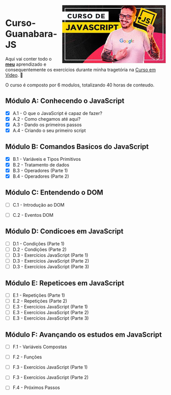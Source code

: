 <img src = "/Arquivos-Extras/guanabarajs.jpg" width = "325px" align = "right">

# Curso-Guanabara-JS

Aqui vai conter todo o __[meu](https://www.linkedin.com/in/khallyl-reis-fonseca/)__ aprendizado e consequentemente os exercicios durante minha tragetória na [Curso em Video](https://www.cursoemvideo.com/). :rocket:

O curso é composto por 6 modulos, totalizando 40 horas de conteudo.

## Módulo A: Conhecendo o JavaScript

- [x] A.1 - O que o JavaScript é capaz de fazer?
- [x] A.2 - Como chegamos até aqui?
- [x] A.3 - Dando os primeiros passos
- [x] A.4 - Criando o seu primeiro script

## Módulo B: Comandos Basicos do JavaScript

- [x] B.1 - Variáveis e Tipos Primitivos
- [x] B.2 - Tratamento de dados
- [x] B.3 - Operadores (Parte 1)
- [x] B.4 - Operadores (Parte 2)

## Módulo C: Entendendo o DOM

- [ ] C.1 - Introdução ao DOM
- [ ] C.2 - Eventos DOM


## Módulo D: Condicoes em JavaScript

- [ ] D.1 - Condições (Parte 1)
- [ ] D.2 - Condições (Parte 2)
- [ ] D.3 - Exercícios JavaScript (Parte 1)
- [ ] D.3 - Exercícios JavaScript (Parte 2)
- [ ] D.3 - Exercícios JavaScript (Parte 3)

## Módulo E: Repeticoes em JavaScript

- [ ] E.1 - Repetições (Parte 1)
- [ ] E.2 - Repetições (Parte 2)
- [ ] E.3 - Exercícios JavaScript (Parte 1)
- [ ] E.3 - Exercícios JavaScript (Parte 2)
- [ ] E.3 - Exercícios JavaScript (Parte 3)

## Módulo F: Avançando os estudos em JavaScript

- [ ] F.1 - Variáveis Compostas
- [ ] F.2 - Funções
- [ ] F.3 - Exercícios JavaScript (Parte 1)
- [ ] F.3 - Exercícios JavaScript (Parte 2)
- [ ] F.4 - Próximos Passos




